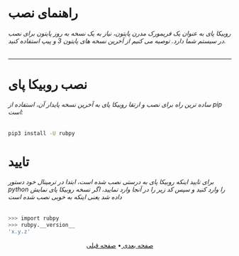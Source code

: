 # راهنمای نصب
###### روبیکا پای به عنوان یک فریمورک مدرن پایتون، نیاز به یک نسخه به روز پایتون برای نصب در سیستم شما دارد. توصیه می کنیم از آخرین نسخه های پایتون 3 و پیپ استفاده کنید.
___
# نصب روبیکا پای
###### ساده ترین راه برای نصب و ارتقا روبیکا پای به آخرین نسخه پایدار آن، استفاده از pip است:
```bash
pip3 install -U rubpy
```
# تایید
###### برای تایید اینکه روبیکا پای به درستی نصب شده است، ابتدا در ترمینال خود دستور python را وارد کنید و سپس کد زیر را در آنجا  وارد نمایید، اگر نسخه روبیکا پای نمایش داده شد یعنی اینکه به خوبی نصب شده است
```bash
>>> import rubpy
>>> rubpy.__version__
'x.y.z'
```

<p align="center">
    <a href="https://github.com/shayanheidari01/rubika/blob/master/docs/Authorization.md">
        صفحه بعدی
    </a>
  •
  <a href="https://github.com/shayanheidari01/rubika/blob/master/docs/basic.md">
        صفحه قبلی
    </a>
</p>
